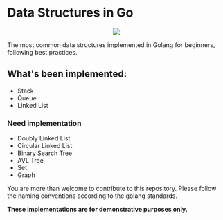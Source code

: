 # Data Structures in Go

<div align="center"><img src="https://slackmojis.com/emojis/291-golang/download"></div>

The most common data structures implemented in Golang for beginners, following best practices.

## What's been implemented:

* Stack
* Queue
* Linked List

### Need implementation
* Doubly Linked List
* Circular Linked List
* Binary Search Tree
* AVL Tree
* Set
* Graph

You are more than welcome to contribute to this repository. Please follow the naming conventions according to the golang standards. 

<strong>These implementations are for demonstrative purposes only.</strong> 
